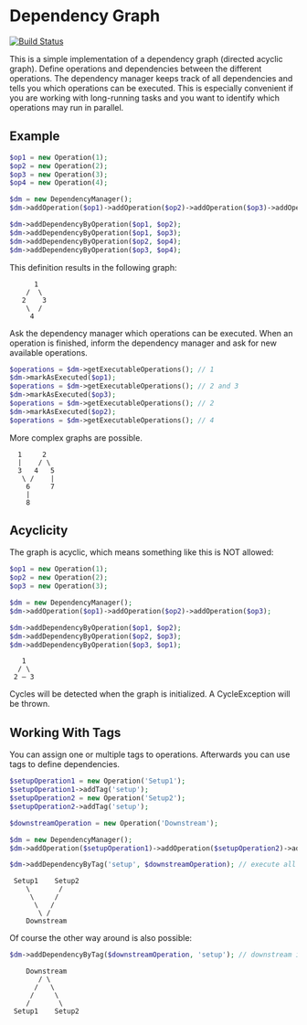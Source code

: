 # Dependency Graph

[![Build Status](https://travis-ci.org/MikeRoetgers/dependency-graph.svg?branch=master)](https://travis-ci.org/MikeRoetgers/dependency-graph)

This is a simple implementation of a dependency graph (directed acyclic graph). Define operations and dependencies between the different operations. The dependency manager keeps track of all dependencies and tells you which operations can be executed. This is especially convenient if you are working with long-running tasks and you want to identify which operations may run in parallel. 
 
## Example

```php
$op1 = new Operation(1);
$op2 = new Operation(2);
$op3 = new Operation(3);
$op4 = new Operation(4);

$dm = new DependencyManager();
$dm->addOperation($op1)->addOperation($op2)->addOperation($op3)->addOperation($op4);

$dm->addDependencyByOperation($op1, $op2);
$dm->addDependencyByOperation($op1, $op3);
$dm->addDependencyByOperation($op2, $op4);
$dm->addDependencyByOperation($op3, $op4);
```
This definition results in the following graph:

```
      1
    /  \
   2    3
    \  /
     4
```

Ask the dependency manager which operations can be executed. When an operation is finished, inform the dependency manager and ask for new available operations.

```php
$operations = $dm->getExecutableOperations(); // 1
$dm->markAsExecuted($op1);
$operations = $dm->getExecutableOperations(); // 2 and 3
$dm->markAsExecuted($op3);
$operations = $dm->getExecutableOperations(); // 2
$dm->markAsExecuted($op2);
$operations = $dm->getExecutableOperations(); // 4
```

More complex graphs are possible.

```
  1     2
  |    / \
  3   4   5
   \ /    |
    6     7
    |
    8
```

## Acyclicity

The graph is acyclic, which means something like this is NOT allowed:

```php
$op1 = new Operation(1);
$op2 = new Operation(2);
$op3 = new Operation(3);

$dm = new DependencyManager();
$dm->addOperation($op1)->addOperation($op2)->addOperation($op3);

$dm->addDependencyByOperation($op1, $op2);
$dm->addDependencyByOperation($op2, $op3);
$dm->addDependencyByOperation($op3, $op1);
```

```
   1
  / \
 2 – 3
```

Cycles will be detected when the graph is initialized. A CycleException will be thrown.

## Working With Tags

You can assign one or multiple tags to operations. Afterwards you can use tags to define dependencies.

```php
$setupOperation1 = new Operation('Setup1');
$setupOperation1->addTag('setup');
$setupOperation2 = new Operation('Setup2');
$setupOperation2->addTag('setup');

$downstreamOperation = new Operation('Downstream');

$dm = new DependencyManager();
$dm->addOperation($setupOperation1)->addOperation($setupOperation2)->addOperation($downstreamOperation);

$dm->addDependencyByTag('setup', $downstreamOperation); // execute all setup operations first
```

```
 Setup1    Setup2
    \       /
     \     /
      \   /
       \ /
    Downstream
```

Of course the other way around is also possible:

```php
$dm->addDependencyByTag($downstreamOperation, 'setup'); // downstream is a dependency for all operations tagged with "setup"
```

```
    Downstream
       / \
      /   \
     /     \
    /       \
 Setup1    Setup2
```